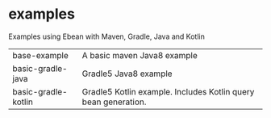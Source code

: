 # examples

Examples using Ebean with Maven, Gradle, Java and Kotlin 


<table>
<tr>
  <td>base-example</td>
  <td>A basic maven Java8 example</td>
</tr>
<tr>
  <td>basic-gradle-java</td>
  <td>Gradle5 Java8 example</td>
</tr>
<tr>
  <td>basic-gradle-kotlin</td>
  <td>Gradle5 Kotlin example. Includes Kotlin query bean generation.</td>
</tr>
</table>
